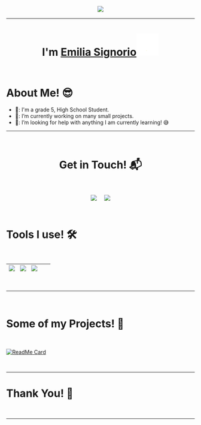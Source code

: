 <p align="center">
  <img src="https://miro.medium.com/max/2048/1*OohqW5DGh9CQS4hLY5FXzA.png" height="230"/>
</p>
<hr>
<h1 align="center">I'm <a href="https://github.com/Aryagm">Emilia Signorio<a><img src="https://github.com/Kathryn-Jie/Kathryn-Jie/blob/main/wave.gif" width="60px"/></h1>
<Br>
<h1>About Me! 😎</h1>

- 🏫: I'm a grade 5, High School Student.
- 🔭: I’m currently working on many small projects.
- 🤔: I’m looking for help with anything I am currently learning! 😅
  
<hr>
<Br>
<h1 align="center">Get in Touch! 📬</h1>
<Br>
<p align="center">
<a href="mailto:emiliasignorio@gmail.com" target="blank"><img align="center" src="https://img.shields.io/badge/emiliasignorio@gmail.com-D14836?style=for-the-badge&logo=gmail&logoColor=white" /></a>    &nbsp;&nbsp;&nbsp;       <a href="https://www.github.com/emisignorio" target="blank"><img align="center" src="https://img.shields.io/badge/emisignorio-100000?style=for-the-badge&logo=github&logoColor=white" /></a>
</p>
  


<Br>
<h1>Tools I use! 🛠️</h1>
<Br>
 
|![](https://img.shields.io/badge/Python-FFD43B?style=for-the-badge&logo=python&logoColor=darkgreen)|![](https://img.shields.io/badge/JavaScript-FF6F00?style=for-the-badge&logo=TensorFlow&logoColor=white)|![](https://img.shields.io/badge/c++-F7931E?style=for-the-badge&logo=scikit-learn&logoColor=white)|||
|---|---|---|---|---|

  

<Br>
<hr>
<Br>
<h1>Some of my Projects! 🎨</h1>
<Br>
  
[![ReadMe Card](https://github-readme-stats.vercel.app/api/pin/?username=Aryagm&repo=California_Housing_Prices)](https://github.com/Aryagm/California_Housing_Prices)

<Br>
<hr>

<h1>Thank You! 🤵 </h1>
<Br>

------
